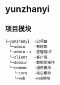 # yunzhanyi

## 项目模块

```
├─yunzhanyi  -父项目
  └─admin    -管理端
  └─admin-ui -管理端UI
  └─client   -客户端
  └─domain   -数据库操作
  └─common   -通用模块
    └─core   -核心模块
    └─web    -web模块
```



